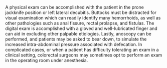A physical exam can be accomplished with the patient in the prone jackknife position or left lateral decubitis. Buttocks must be distracted for visual examination which can readily identify many hemorrhoids, as well as other pathologies such as anal fissure, rectal prolapse, and fistulas. The digital exam is accomplished with a gloved and well-lubricated finger and can aid in excluding other palpable etiologies. Lastly, anoscopy can be performed, and patients may be asked to bear down, to simulate the increased intra-abdominal pressure associated with defecation. In complicated cases, or when a patient has difficulty tolerating an exam in a clinical setting, colorectal surgeons may sometimes opt to perform an exam in the operating room under anesthesia.